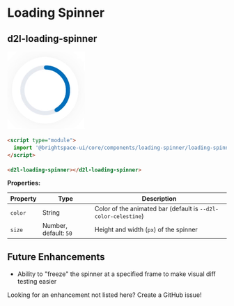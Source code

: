 # Loading Spinner

## d2l-loading-spinner

![Loading Spinner](./screenshots/loading-spinner.gif?raw=true)

```html
<script type="module">
  import '@brightspace-ui/core/components/loading-spinner/loading-spinner.js';
</script>

<d2l-loading-spinner></d2l-loading-spinner>
```

**Properties:**

| Property | Type | Description |
|--|--|--|
| `color` | String | Color of the animated bar (default is `--d2l-color-celestine`) |
| `size` | Number, default: `50` | Height and width (`px`) of the spinner |

## Future Enhancements

- Ability to "freeze" the spinner at a specified frame to make visual diff testing easier

Looking for an enhancement not listed here? Create a GitHub issue!
